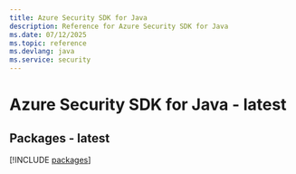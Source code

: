 ```yaml
---
title: Azure Security SDK for Java
description: Reference for Azure Security SDK for Java
ms.date: 07/12/2025
ms.topic: reference
ms.devlang: java
ms.service: security
---
```

# Azure Security SDK for Java - latest
## Packages - latest
[!INCLUDE [packages](security-index.md)]